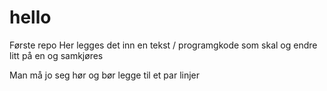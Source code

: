 # hello
Første repo
Her legges det inn en tekst / programgkode
som skal og endre litt på en 
og samkjøres

Man må jo seg hør og bør 
legge til et par linjer
